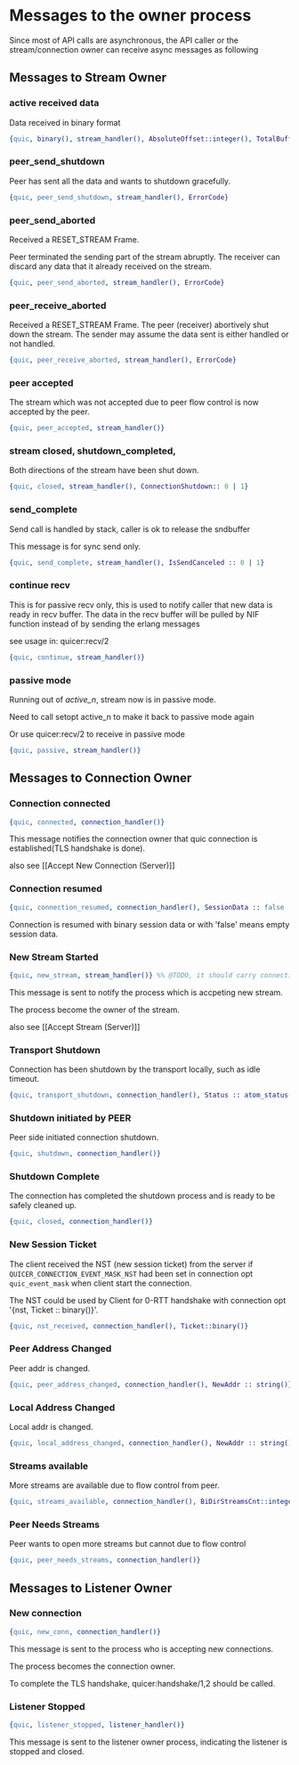 # Messages to the owner process

Since most of API calls are asynchronous, the API caller or the stream/connection owner can receive
async messages as following

## Messages to Stream Owner

### active received data

Data received in binary format

```erlang
{quic, binary(), stream_handler(), AbsoluteOffset::integer(), TotalBufferLength::integer(), Flag :: integer()}
```

### peer_send_shutdown

Peer has sent all the data and wants to shutdown gracefully.

```erlang
{quic, peer_send_shutdown, stream_handler(), ErrorCode}
```

### peer_send_aborted
Received a RESET_STREAM Frame.

Peer terminated the sending part of the stream abruptly.
The receiver can discard any data that it already received on the stream.

```erlang
{quic, peer_send_aborted, stream_handler(), ErrorCode}
```

### peer_receive_aborted
Received a RESET_STREAM Frame.
The peer (receiver) abortively shut down the stream.
The sender may assume the data sent is either handled or not handled.

```erlang
{quic, peer_receive_aborted, stream_handler(), ErrorCode}
```

### peer accepted
The stream which was not accepted due to peer flow control is now accepted by the peer.
```erlang
{quic, peer_accepted, stream_handler()}
```

### stream closed, shutdown_completed,

Both directions of the stream have been shut down.

```erlang
{quic, closed, stream_handler(), ConnectionShutdown:: 0 | 1}
```

### send_complete

Send call is handled by stack, caller is ok to release the sndbuffer

This message is for sync send only.

```erlang
{quic, send_complete, stream_handler(), IsSendCanceled :: 0 | 1}
```


### continue recv

This is for passive recv only, this is used to notify
caller that new data is ready in recv buffer. The data in the recv buffer
will be pulled by NIF function instead of by sending the erlang messages

see usage in: quicer:recv/2

``` erlang
{quic, continue, stream_handler()}
```

### passive mode

Running out of *active_n*, stream now is in passive mode.

Need to call setopt active_n to make it back to passive mode again

Or use quicer:recv/2 to receive in passive mode

``` erlang
{quic, passive, stream_handler()}
```

## Messages to Connection Owner

### Connection connected

``` erlang
{quic, connected, connection_handler()}
```

This message notifies the connection owner that quic connection is established(TLS handshake is done).

also see [[Accept New Connection (Server)]]

### Connection resumed
``` erlang
{quic, connection_resumed, connection_handler(), SessionData :: false | binary() }
```

Connection is resumed with binary session data or with 'false' means empty session data.

### New Stream Started

``` erlang
{quic, new_stream, stream_handler()} %% @TODO, it should carry connection_handler() as well
```

This message is sent to notify the process which is accpeting new stream.

The process become the owner of the stream.

also see [[Accept Stream (Server)]]

### Transport Shutdown

Connection has been shutdown by the transport locally, such as idle timeout.

``` erlang
{quic, transport_shutdown, connection_handler(), Status :: atom_status()}
```

### Shutdown initiated by PEER

Peer side initiated connection shutdown.

``` erlang
{quic, shutdown, connection_handler()}
```

### Shutdown Complete

The connection has completed the shutdown process and is ready to be
safely cleaned up.

``` erlang
{quic, closed, connection_handler()}
```

### New Session Ticket
The client received the NST (new session ticket) from the server if `QUICER_CONNECTION_EVENT_MASK_NST` had been 
set in connection opt `quic_event_mask` when client start the connection.

The NST could be used by Client for 0-RTT handshake with connection opt '{nst, Ticket :: binary()}'.

``` erlang
{quic, nst_received, connection_handler(), Ticket::binary()}
```

### Peer Address Changed
Peer addr is changed.

```erlang
{quic, peer_address_changed, connection_handler(), NewAddr :: string()}.

```

### Local Address Changed
Local addr is changed.

```erlang
{quic, local_address_changed, connection_handler(), NewAddr :: string()}.

```

### Streams available
More streams are available due to flow control from peer.

```erlang
{quic, streams_available, connection_handler(), BiDirStreamsCnt::integer(), UniDirStreamsCnt::integer()}
```

### Peer Needs Streams
Peer wants to open more streams but cannot due to flow control
```erlang
{quic, peer_needs_streams, connection_handler()}
```


## Messages to Listener Owner

### New connection

``` erlang
{quic, new_conn, connection_handler()}
```

This message is sent to the process who is accepting new connections.

The process becomes the connection owner.

To complete the TLS handshake, quicer:handshake/1,2 should be called.


### Listener Stopped

```erlang
{quic, listener_stopped, listener_handler()}
```

This message is sent to the listener owner process, indicating the listener
is stopped and closed. 
